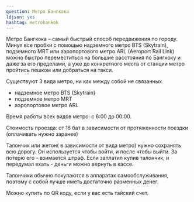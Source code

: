 ```yaml
---
question: Метро Бангкока
ldjson: yes
hashtag: metrobankok
---
```


Метро Бангкока – самый быстрый способ передвижения по городу. Минуя все пробки с помощью надземного метро BTS (Skytrain), подземного MRT или аэропортового метро ARL (Aeroport Rail Link) можно быстро переместиться на большие расстояния по Бангкоку и даже за его пределами, а уже до конкретного места от станции метро пройтись пешком или добраться на такси. 

Существуют 3 вида метро, ни как между собой не связанных

* надземное метро BTS (Skytrain)
* подземное метро MRT
* аэропортовое метро ARL

Время работы всех видов метро: с 6:00 до 00:00.

Стоимость проезда: от 16 бат в зависимости от протяженности поездки (оплачивать нужно заранее)

Талончик или жетон( в зависимости от вида метро) нужно сохранять всю дорогу. Он используется чтобы войти, и после чтобы выйти. За потерю его - взимается штраф.
Если заплатил купив талончик, и передумал ехать - деньги можно вернуть в кассе.

Талончики обычно покупаются в аппаратах самообслуживания, поэтому с собой лучше иметь достаточно разменных денег.

Можно купить по QR коду, если у вас есть тайский счет.
